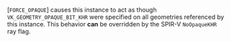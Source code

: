 [`FORCE_OPAQUE`] causes this instance to
act as though `VK_GEOMETRY_OPAQUE_BIT_KHR` were specified on all
geometries referenced by this instance.
This behavior  **can**  be overridden by the SPIR-V `NoOpaqueKHR` ray
flag.